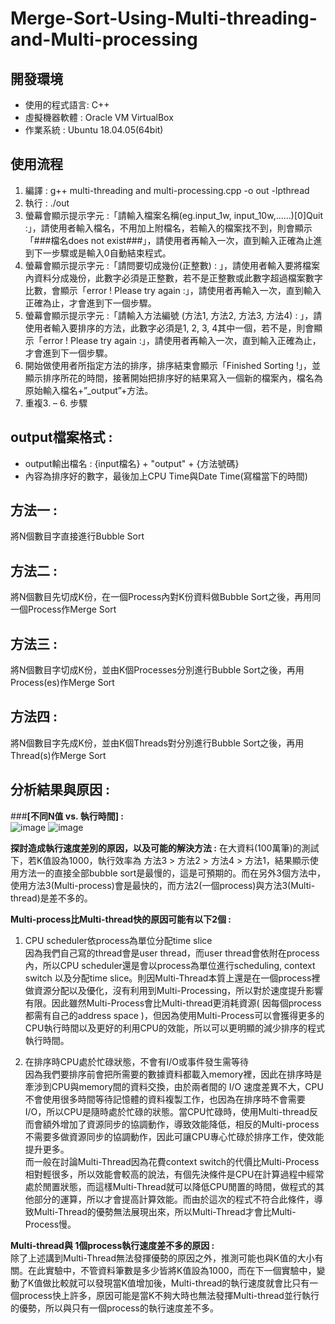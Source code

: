 # Merge-Sort-Using-Multi-threading-and-Multi-processing

## 開發環境
- 使用的程式語言: C++
- 虛擬機器軟體 : Oracle VM VirtualBox
- 作業系統 : Ubuntu 18.04.05(64bit)

## 使用流程
1. 編譯 : g++ multi-threading and multi-processing.cpp -o out -lpthread
2. 執行 : ./out
3. 螢幕會顯示提示字元 :「請輸入檔案名稱(eg.input_1w, input_10w,......)[0]Quit :」，請使用者輸入檔名，不用加上附檔名，若輸入的檔案找不到，則會顯示「###檔名does not exist###」，請使用者再輸入一次，直到輸入正確為止進到下一步驟或是輸入0自動結束程式。
4. 螢幕會顯示提示字元 :「請問要切成幾份(正整數) : 」，請使用者輸入要將檔案內資料分成幾份，此數字必須是正整數，若不是正整數或此數字超過檔案數字比數，會顯示「error ! Please try again :」，請使用者再輸入一次，直到輸入正確為止，才會進到下一個步驟。
5. 螢幕會顯示提示字元 :「請輸入方法編號 (方法1, 方法2, 方法3, 方法4) :  」，請使用者輸入要排序的方法，此數字必須是1, 2, 3, 4其中一個，若不是，則會顯示「error ! Please try again :」，請使用者再輸入一次，直到輸入正確為止，才會進到下一個步驟。
6. 開始做使用者所指定方法的排序，排序結束會顯示「Finished Sorting !」，並顯示排序所花的時間，接著開始把排序好的結果寫入一個新的檔案內，檔名為原始輸入檔名+”_output”+方法。
7. 重複3. – 6. 步驟

## output檔案格式 : 
- output輸出檔名 : {input檔名} + "output" + {方法號碼}
- 內容為排序好的數字，最後加上CPU Time與Date Time(寫檔當下的時間)

## 方法一 : 
將N個數目字直接進行Bubble Sort

## 方法二 :
將N個數目先切成K份，在一個Process內對K份資料做Bubble Sort之後，再用同一個Process作Merge Sort

## 方法三 : 
將N個數目字切成K份，並由K個Processes分別進行Bubble Sort之後，再用Process(es)作Merge Sort

## 方法四 : 
將N個數目字先成K份，並由K個Threads對分別進行Bubble Sort之後，再用Thread(s)作Merge Sort


## 分析結果與原因 : 
###**[不同N值 vs. 執行時間] :**  
![image](https://github.com/YunTing-Lee/Merge-Sort-Using-Multi-threading-and-Multi-processing/blob/main/Picture/Time%20spent%20in%20different%20methods%20for%20different%20numbers%20of%20data(K%3D1000).png)
![image](https://github.com/YunTing-Lee/Merge-Sort-Using-Multi-threading-and-Multi-processing/blob/main/Picture/line%20chart%20_time%20spent%20in%20different%20methods%20for%20different%20numbers%20of%20data(K%3D1000).png)

**探討造成執行速度差別的原因，以及可能的解決方法 :**
在大資料(100萬筆)的測試下，若K值設為1000，執行效率為 方法3 > 方法2 > 方法4 > 方法1，結果顯示使用方法一的直接全部bubble sort是最慢的，這是可預期的。而在另外3個方法中，使用方法3(Multi-process)會是最快的，而方法2(一個process)與方法3(Multi-thread)是差不多的。


**Multi-process比Multi-thread快的原因可能有以下2個 :**
1. CPU scheduler依process為單位分配time slice  
因為我們自己寫的thread會是user thread，而user thread會依附在process內，所以CPU scheduler還是會以process為單位進行scheduling, context switch 以及分配time slice。則因Multi-Thread本質上還是在一個process裡做資源分配以及優化，沒有利用到Multi-Processing，所以對於速度提升影響有限。因此雖然Multi-Process會比Multi-thread更消耗資源( 因每個process都需有自己的address space )，但因為使用Multi-Process可以會獲得更多的 CPU執行時間以及更好的利用CPU的效能，所以可以更明顯的減少排序的程式執行時間。

2. 在排序時CPU處於忙碌狀態，不會有I/O或事件發生需等待  
因為我們要排序前會把所需要的數據資料都載入memory裡，因此在排序時是牽涉到CPU與memory間的資料交換，由於兩者間的 I/O 速度差異不大，CPU不會使用很多時間等待記憶體的資料複製工作，也因為在排序時不會需要I/O，所以CPU是隨時處於忙碌的狀態。當CPU忙碌時，使用Multi-thread反而會額外增加了資源同步的協調動作，導致效能降低，相反的Multi-process不需要多做資源同步的協調動作，因此可讓CPU專心忙碌於排序工作，使效能提升更多。  
而一般在討論Multi-Thread因為花費context switch的代價比Multi-Process相對輕很多，所以效能會較高的說法，有個先決條件是CPU在計算過程中經常處於閒置狀態，而這樣Multi-Thread就可以降低CPU閒置的時間，做程式的其他部分的運算，所以才會提高計算效能。而由於這次的程式不符合此條件，導致Multi-Thread的優勢無法展現出來，所以Multi-Thread才會比Multi-Process慢。  

**Multi-thread與 1個process執行速度差不多的原因 :**  
除了上述講到Multi-Thread無法發揮優勢的原因之外，推測可能也與K值的大小有關。在此實驗中，不管資料筆數是多少皆將K值設為1000，而在下一個實驗中，變動了K值做比較就可以發現當K值增加後，Multi-thread的執行速度就會比只有一個process快上許多，原因可能是當K不夠大時也無法發揮Multi-thread並行執行的優勢，所以與只有一個process的執行速度差不多。
